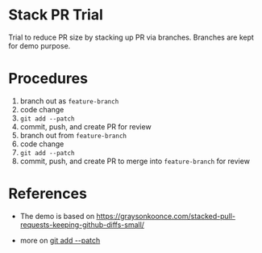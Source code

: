 # Stack PR Trial
Trial to reduce PR size by stacking up PR via branches.
Branches are kept for demo purpose.

# Procedures
1. branch out as `feature-branch`
1. code change
1. `git add --patch`
1. commit, push, and create PR for review
1. branch out from `feature-branch`
1. code change
1. `git add --patch`
1. commit, push, and create PR to merge into `feature-branch` for review

# References
- The demo is based on https://graysonkoonce.com/stacked-pull-requests-keeping-github-diffs-small/

- more on [git add --patch](https://johnkary.net/blog/git-add-p-the-most-powerful-git-feature-youre-not-using-yet/)